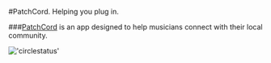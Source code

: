 #PatchCord. Helping you plug in.

###[PatchCord](http://patchcord.herokuapp.com/) is an app designed to help musicians connect with their local community. 


!['circlestatus'](https://circleci.com/gh/nyc-purple-martins-2015/patch_cord.svg?style=shield&circle-token=:circle-token)


